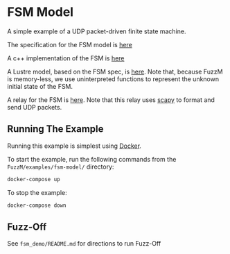 # FSM  Model

A simple example of a UDP packet-driven finite state machine.

The specification for the FSM model is [here](SPEC.md)

A c++ implementation of the FSM is [here](fsm_demo/fsm.cpp)

A Lustre model, based on the FSM spec, is [here](fsm.lus).  Note that, because FuzzM is memory-less, 
we use uninterpreted functions to represent the unknown initial state of the FSM.

A relay for the FSM is [here](relay.py).  Note that this relay uses
[scapy](https://github.com/secdev/scapy) to format and send UDP packets.

## Running The Example

Running this example is simplest using [Docker](../../INSTALLING.md).

To start the example, run the following commands from the `FuzzM/examples/fsm-model/` directory:

```bash
docker-compose up
```

To stop the example:

```bash
docker-compose down
```

## Fuzz-Off

See `fsm_demo/README.md` for directions to run Fuzz-Off
